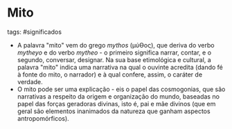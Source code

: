# Mito
tags: #significados 
- A palavra "mito" vem do grego *mythos* (μύϴος), que deriva do verbo *mytheyo* e do verbo *mytheo* - o primeiro significa narrar, contar, e o segundo, conversar, designar. Na sua base etimológica e cultural, a palavra "mito" indica uma narrativa na qual o ouvinte acredita (dando fé à fonte do mito, o narrador) e à qual confere, assim, o caráter de verdade.
- O mito pode ser uma explicação - eis o papel das cosmogonias, que são narrativas a respeito da origem e organização do mundo, baseadas no papel das forças geradoras divinas, isto é, pai e mãe divinos (que em geral são elementos inanimados da natureza que ganham aspectos antropomórficos).